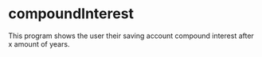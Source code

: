 # compoundInterest

This program shows the user their saving account compound interest after x amount of years.
